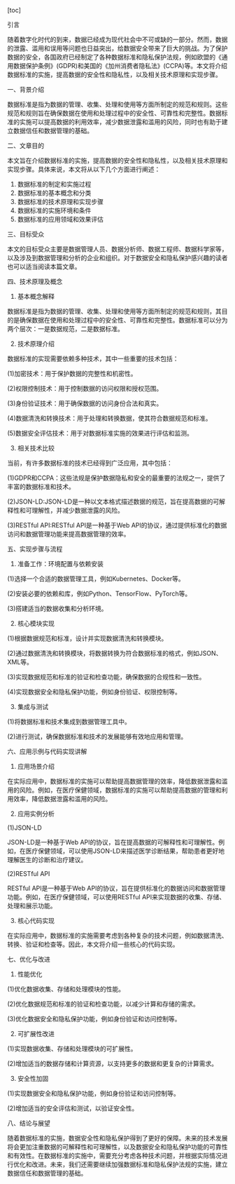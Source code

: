 
[toc]                    
                
                
引言

随着数字化时代的到来，数据已经成为现代社会中不可或缺的一部分。然而，数据的泄露、滥用和误用等问题也日益突出，给数据安全带来了巨大的挑战。为了保护数据的安全，各国政府已经制定了各种数据标准和隐私保护法规，例如欧盟的《通用数据保护条例》(GDPR)和美国的《加州消费者隐私法》(CCPA)等。本文将介绍数据标准的实施，提高数据的安全性和隐私性，以及相关技术原理和实现步骤。

一、背景介绍

数据标准是指为数据的管理、收集、处理和使用等方面所制定的规范和规则。这些规范和规则旨在确保数据在使用和处理过程中的安全性、可靠性和完整性。数据标准的实施可以提高数据的利用效率，减少数据泄露和滥用的风险，同时也有助于建立数据信任和数据管理的基础。

二、文章目的

本文旨在介绍数据标准的实施，提高数据的安全性和隐私性，以及相关技术原理和实现步骤。具体来说，本文将从以下几个方面进行阐述：

1. 数据标准的制定和实施过程
2. 数据标准的基本概念和分类
3. 数据标准的技术原理和实现步骤
4. 数据标准的实施环境和条件
5. 数据标准的应用领域和效果评估

三、目标受众

本文的目标受众主要是数据管理人员、数据分析师、数据工程师、数据科学家等，以及涉及到数据管理和分析的企业和组织。对于数据安全和隐私保护感兴趣的读者也可以适当阅读本篇文章。

四、技术原理及概念

1. 基本概念解释

数据标准是指为数据的管理、收集、处理和使用等方面所制定的规范和规则，其目的是确保数据在使用和处理过程中的安全性、可靠性和完整性。数据标准可以分为两个层次：一是数据规范，二是数据标准。

2. 技术原理介绍

数据标准的实现需要依赖多种技术，其中一些重要的技术包括：

(1)加密技术：用于保护数据的完整性和机密性。

(2)权限控制技术：用于控制数据的访问权限和授权范围。

(3)身份验证技术：用于确保数据的访问身份合法和真实。

(4)数据清洗和转换技术：用于处理和转换数据，使其符合数据规范和标准。

(5)数据安全评估技术：用于对数据标准实施的效果进行评估和监测。

3. 相关技术比较

当前，有许多数据标准的技术已经得到广泛应用，其中包括：

(1)GDPR和CCPA：这些法规是保护数据隐私和安全的最重要的法规之一，提供了丰富的数据标准和技术。

(2)JSON-LD:JSON-LD是一种以文本格式描述数据的规范，旨在提高数据的可解释性和可理解性，并减少数据泄露的风险。

(3)RESTful API:RESTful API是一种基于Web API的协议，通过提供标准化的数据访问和数据管理功能来提高数据管理的效率。

五、实现步骤与流程

1. 准备工作：环境配置与依赖安装

(1)选择一个合适的数据管理工具，例如Kubernetes、Docker等。

(2)安装必要的依赖和库，例如Python、TensorFlow、PyTorch等。

(3)搭建适当的数据收集和分析环境。

2. 核心模块实现

(1)根据数据规范和标准，设计并实现数据清洗和转换模块。

(2)通过数据清洗和转换模块，将数据转换为符合数据标准的格式，例如JSON、XML等。

(3)实现数据规范和标准的验证和检查功能，确保数据的合规性和一致性。

(4)实现数据安全和隐私保护功能，例如身份验证、权限控制等。

3. 集成与测试

(1)将数据标准和技术集成到数据管理工具中。

(2)进行测试，确保数据标准和技术的发展能够有效地应用和管理。

六、应用示例与代码实现讲解

1. 应用场景介绍

在实际应用中，数据标准的实施可以帮助提高数据管理的效率，降低数据泄露和滥用的风险。例如，在医疗保健领域，数据标准的实施可以帮助提高数据的管理和利用效率，降低数据泄露和滥用的风险。

2. 应用实例分析

(1)JSON-LD

JSON-LD是一种基于Web API的协议，旨在提高数据的可解释性和可理解性。例如，在医疗保健领域，可以使用JSON-LD来描述医学诊断结果，帮助患者更好地理解医生的诊断和治疗建议。

(2)RESTful API

RESTful API是一种基于Web API的协议，旨在提供标准化的数据访问和数据管理功能。例如，在医疗保健领域，可以使用RESTful API来实现数据的收集、存储、处理和展示功能。

3. 核心代码实现

在实际应用中，数据标准的实施需要考虑到各种复杂的技术问题，例如数据清洗、转换、验证和检查等。因此，本文将介绍一些核心的代码实现。

七、优化与改进

1. 性能优化

(1)优化数据收集、存储和处理模块的性能。

(2)优化数据规范和标准的验证和检查功能，以减少计算和存储的需求。

(3)优化数据安全和隐私保护功能，例如身份验证和访问控制等。

2. 可扩展性改进

(1)实现数据收集、存储和处理模块的可扩展性。

(2)增加适当的数据存储和计算资源，以支持更多的数据和更复杂的计算需求。

3. 安全性加固

(1)实现数据安全和隐私保护功能，例如身份验证和访问控制等。

(2)增加适当的安全评估和测试，以验证安全性。

八、结论与展望

随着数据标准的实施，数据安全性和隐私保护得到了更好的保障。未来的技术发展将会更加注重数据的可解释性和可理解性，以及数据安全和隐私保护功能的可靠性和有效性。在数据标准的实施中，需要充分考虑各种技术问题，并根据实际情况进行优化和改进。未来，我们还需要继续加强数据标准和隐私保护法规的实施，建立数据信任和数据管理的基础。

